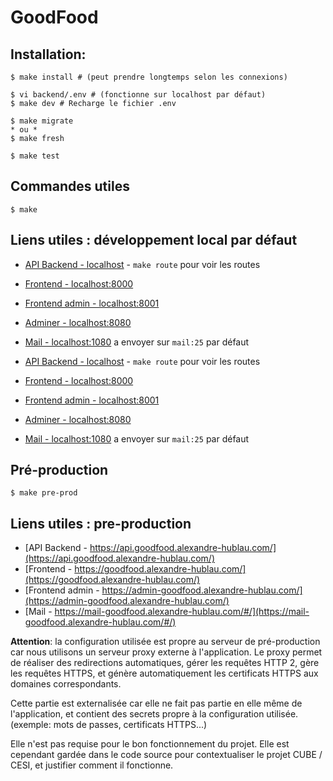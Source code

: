 # GoodFood

## Installation:

    $ make install # (peut prendre longtemps selon les connexions)

    $ vi backend/.env # (fonctionne sur localhost par défaut)
    $ make dev # Recharge le fichier .env

    $ make migrate
    * ou *
    $ make fresh

    $ make test

## Commandes utiles

    $ make

## Liens utiles : développement local par défaut

- [API Backend - localhost](localhost/api) - `make route` pour voir les routes
- [Frontend - localhost:8000](localhost:8000)
- [Frontend admin - localhost:8001](localhost:8001)
- [Adminer - localhost:8080](localhost:8080)
- [Mail - localhost:1080](localhost:1080) a envoyer sur `mail:25` par défaut


- [API Backend - localhost](localhost/api) - `make route` pour voir les routes
- [Frontend - localhost:8000](localhost:8000)
- [Frontend admin - localhost:8001](localhost:8001)
- [Adminer - localhost:8080](localhost:8080)
- [Mail - localhost:1080](localhost:1080) a envoyer sur `mail:25` par défaut

## Pré-production

    $ make pre-prod

## Liens utiles : pre-production

- [API Backend - https://api.goodfood.alexandre-hublau.com/](https://api.goodfood.alexandre-hublau.com/)
- [Frontend - https://goodfood.alexandre-hublau.com/](https://goodfood.alexandre-hublau.com/)
- [Frontend admin - https://admin-goodfood.alexandre-hublau.com/](https://admin-goodfood.alexandre-hublau.com/)
- [Mail - https://mail-goodfood.alexandre-hublau.com/#/](https://mail-goodfood.alexandre-hublau.com/#/)

**Attention**: la configuration utilisée est propre au serveur de pré-production car nous utilisons un serveur proxy externe à l'application. Le proxy permet de réaliser des redirections automatiques, gérer les requêtes HTTP 2, gère les requêtes HTTPS, et génère automatiquement les certificats HTTPS aux domaines correspondants.

Cette partie est externalisée car elle ne fait pas partie en elle même de l'application, et contient des secrets propre à la configuration utilisée. (exemple: mots de passes, certificats HTTPS...)

Elle n'est pas requise pour le bon fonctionnement du projet. Elle est cependant gardée dans le code source pour contextualiser le projet CUBE / CESI, et justifier comment il fonctionne.
